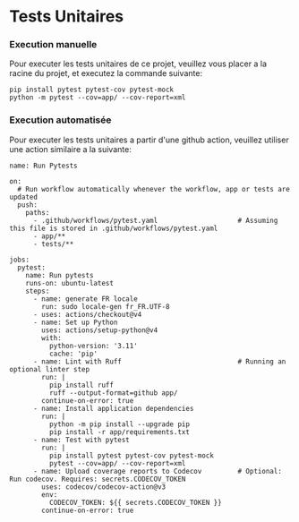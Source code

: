 # Tests Unitaires

### Execution manuelle
Pour executer les tests unitaires de ce projet, veuillez vous placer a la racine du projet, et executez la commande
suivante:

```commandline
pip install pytest pytest-cov pytest-mock
python -m pytest --cov=app/ --cov-report=xml
```

### Execution automatisée
Pour executer les tests unitaires a partir d'une github action, veuillez utiliser une action similaire a la suivante:

```file
name: Run Pytests

on:
  # Run workflow automatically whenever the workflow, app or tests are updated
  push:
    paths:
      - .github/workflows/pytest.yaml                    # Assuming this file is stored in .github/workflows/pytest.yaml
      - app/**
      - tests/**

jobs:
  pytest:
    name: Run pytests
    runs-on: ubuntu-latest
    steps:
      - name: generate FR locale
        run: sudo locale-gen fr_FR.UTF-8
      - uses: actions/checkout@v4
      - name: Set up Python
        uses: actions/setup-python@v4
        with:
          python-version: '3.11'
          cache: 'pip'
      - name: Lint with Ruff                             # Running an optional linter step
        run: |
          pip install ruff
          ruff --output-format=github app/
        continue-on-error: true
      - name: Install application dependencies
        run: |
          python -m pip install --upgrade pip
          pip install -r app/requirements.txt
      - name: Test with pytest
        run: |
          pip install pytest pytest-cov pytest-mock
          pytest --cov=app/ --cov-report=xml
      - name: Upload coverage reports to Codecov         # Optional: Run codecov. Requires: secrets.CODECOV_TOKEN
        uses: codecov/codecov-action@v3
        env:
          CODECOV_TOKEN: ${{ secrets.CODECOV_TOKEN }}
        continue-on-error: true
```
